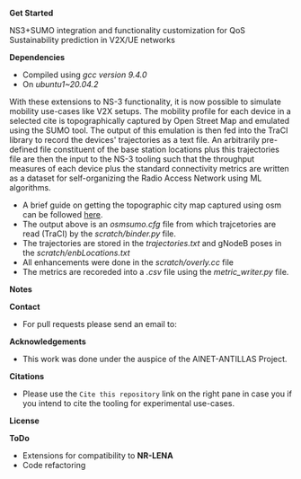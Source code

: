 **Get Started**

NS3+SUMO integration and functionality customization for QoS Sustainability prediction in V2X/UE networks 


**Dependencies**
- Compiled using _gcc version 9.4.0_
- On _ubuntu1~20.04.2_
  
With these extensions to NS-3 functionality, it is now possible to simulate mobility use-cases 
like V2X setups. The mobility profile for each device in a selected cite is topographically 
captured by Open Street Map and emulated using the SUMO tool. The output of this emulation is then
fed into the TraCI library to record the devices' trajectories as a text file.
An arbitrarily pre-defined file constituent of the base station locations plus this trajectories file
are then the input to the NS-3 tooling such that the throughput measures of each device plus the 
standard connectivity metrics are written as a dataset for self-organizing the Radio Access Network
using ML algorithms.

- A brief guide on getting the topographic city map captured using osm can be followed [here](https://sumo.dlr.de/docs/Tutorials/OSMWebWizard.html).
- The output above is an _osmsumo.cfg_ file from which trajcetories are read  (TraCI) by the _scratch/binder.py_ file.
- The trajectories are stored in the _trajectories.txt_ and gNodeB poses in the _scratch/enbLocations.txt_
- All enhancements were done in the _scratch/overly.cc_ file
- The metrics are recoreded into a _.csv_ file using the _metric_writer.py_ file.

**Notes**

**Contact**
- For pull requests please send an email to:

**Acknowledgements**
- This work was done under the auspice of the AINET-ANTILLAS Project.

**Citations**
- Please use the `Cite this repository` link on the right pane in case you if you intend to cite the tooling for experimental use-cases.  

**License**

**ToDo**
- Extensions for compatibility to **NR-LENA**
- Code refactoring
